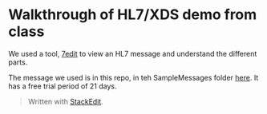 # Walkthrough of HL7/XDS demo from class
We used a tool, [7edit](http://www.7edit.com/home/index.php) to view an HL7 message and understand the different parts.

The message we used is in this repo, in teh SampleMessages folder [here](https://github.com/bhi-spring-591-2019/instructors/blob/master/SampleMessages/ADT_GREEN992.ADT).  It has a free trial period of 21 days.

> Written with [StackEdit](https://stackedit.io/).
<!--stackedit_data:
eyJoaXN0b3J5IjpbMTg4MjgyNTQyOV19
-->